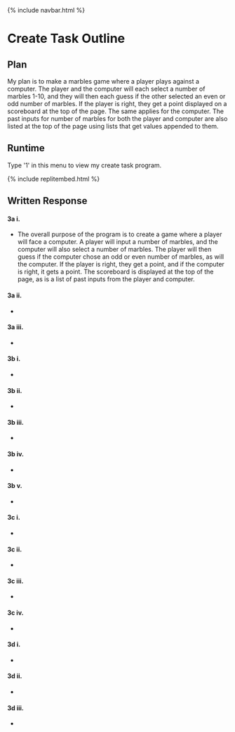 {% include navbar.html %}

# Create Task Outline

## Plan

My plan is to make a marbles game where a player plays against a computer. The player and the computer will each select a number of marbles 1-10, and they will then each guess if the other selected an even or odd number of marbles. If the player is right, they get a point displayed on a scoreboard at the top of the page. The same applies for the computer. The past inputs for number of marbles for both the player and computer are also listed at the top of the page using lists that get values appended to them.

## Runtime

Type '1' in this menu to view my create task program.

{% include replitembed.html %}

## Written Response

#### 3a i.

- The overall purpose of the program is to create a game where a player will face a computer. A player will input a number of marbles, and the computer will also select a number of marbles. The player will then guess if the computer chose an odd or even number of marbles, as will the computer. If the player is right, they get a point, and if the computer is right, it gets a point. The scoreboard is displayed at the top of the page, as is a list of past inputs from the player and computer. 

#### 3a ii.

- 

#### 3a iii. 

- 

#### 3b i.

- 

#### 3b ii.
 
- 
 
#### 3b iii.

- 

#### 3b iv.

- 

#### 3b v.

- 

#### 3c i.

- 

#### 3c ii.

- 

#### 3c iii.

- 

#### 3c iv.

- 

#### 3d i.

- 

#### 3d ii.

- 

#### 3d iii.

- 


